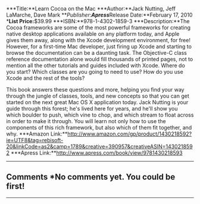 


***Title:**Learn Cocoa on the Mac
***Author:**Jack Nutting, Jeff LaMarche, Dave Mark
***Publisher:**Apress***Release Date:**February 17, 2010
***List Price:**$39.99
***ISBN:**978-1-4302-1859-3
***Description:**The Cocoa frameworks are some of the most powerful frameworks for creating native desktop applications available on any platform today, and Apple gives them away, along with the Xcode development environment, for free! However, for a first-time Mac developer, just firing up Xcode and starting to browse the documentation can be a daunting task. The Objective-C class reference documentation alone would fill thousands of printed pages, not to mention all the other tutorials and guides included with Xcode. Where do you start? Which classes are you going to need to use? How do you use Xcode and the rest of the tools?

This book answers these questions and more, helping you find your way through the jungle of classes, tools, and new concepts so that you can get started on the next great Mac OS X application today. Jack Nutting is your guide through this forest; he's lived here for years, and he'll show you which boulder to push, which vine to chop, and which stream to float across in order to make it through. You will learn not only how to use the components of this rich framework, but also which of them fit together, and why.
***Amazon Link:**http://www.amazon.com/gp/product/1430218592?ie=UTF8&tag=rebisoft-20&linkCode=as2&camp=1789&creative=390957&creativeASIN=1430218592
***Apress Link:**http://www.apress.com/book/view/9781430218593


----
**Comments**
*No comments yet.  You could be first!
----




----
